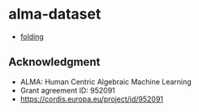 # alma-dataset

- [folding](folding/)

## Acknowledgment

- ALMA: Human Centric Algebraic Machine Learning
- Grant agreement ID: 952091
- <https://cordis.europa.eu/project/id/952091>
